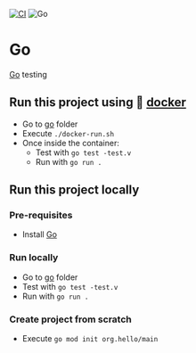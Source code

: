 [![CI](https://github.com/rogervinas/tests-everywhere/actions/workflows/go.yml/badge.svg)](https://github.com/rogervinas/tests-everywhere/actions/workflows/go.yml)
![Go](https://img.shields.io/badge/Go-1.21.4-blue?labelColor=black)

# Go

[Go](https://go.dev/) testing

## Run this project using 🐳 [docker](https://www.docker.com/)
* Go to [go](go) folder
* Execute `./docker-run.sh`
* Once inside the container:
    * Test with `go test -test.v`
    * Run with `go run .`

## Run this project locally

### Pre-requisites
* Install [Go](https://go.dev/dl/)

### Run locally
* Go to [go](go) folder
* Test with `go test -test.v`
* Run with `go run .`

### Create project from scratch
* Execute `go mod init org.hello/main`

